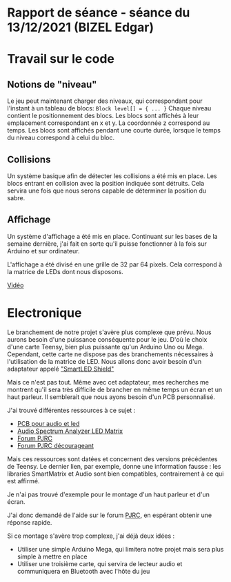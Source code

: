 # Rapport de séance - séance du 13/12/2021 (BIZEL Edgar)

# Travail sur le code

## Notions de "niveau"

Le jeu peut maintenant charger des niveaux, qui correspondant pour l'instant à
un tableau de blocs: `Block level[] = { ... }`
Chaque niveau contient le positionnement des blocs. Les blocs sont affichés à
leur emplacement correspondant en x et y.
La coordonnée z correspond au temps. Les blocs sont affichés pendant une courte
durée, lorsque le temps du niveau correspond à celui du bloc.

## Collisions

Un système basique afin de détecter les collisions a été mis en place. Les
blocs entrant en collision avec la position indiquée sont détruits.
Cela servira une fois que nous serons capable de déterminer la position du sabre.

## Affichage

Un système d'affichage a été mis en place. Continuant sur
les bases de la semaine dernière, j'ai fait en sorte qu'il puisse fonctionner à
la fois sur Arduino et sur ordinateur.

L'affichage a été divisé en une grille de 32 par 64 pixels. Cela correspond à
la matrice de LEDs dont nous disposons.

[Vidéo](res/02_display.mp4)

# Electronique

Le branchement de notre projet s'avère plus complexe que prévu.
Nous aurons besoin d'une puissance conséquente pour le jeu. D'où le choix d'une
carte Teensy, bien plus puissante qu'un Arduino Uno ou Mega.
Cependant, cette carte ne dispose pas des branchements nécessaires à
l'utilisation de la matrice de LED. Nous allons donc avoir besoin d'un
adaptateur appelé ["SmartLED Shield"](https://www.smart-prototyping.com/SmartLED-Shield-for-Teensy-4)

Mais ce n'est pas tout. Même avec cet adaptateur, mes recherches me montrent
qu'il sera très difficile de brancher en même temps un écran et un haut
parleur. Il semblerait que nous ayons besoin d'un PCB personnalisé.

J'ai trouvé différentes ressources à ce sujet :
- [PCB pour audio et led](https://www.youtube.com/watch?v=rc7MXndMVAQ)
- [Audio Spectrum Analyzer LED Matrix](https://www.pjrc.com/audio-spectrum-analyzer-led-matrix/)
- [Forum PJRC](https://forum.pjrc.com/threads/45313-FFT-with-Audio-Shield-and-32x32-RGB-Matrix)
- [Forum PJRC décourageant](https://forum.pjrc.com/threads/26823-Teensy-Audio-Library-Smart-Matrix-Library-not-working)

Mais ces ressources sont datées et concernent des versions précédentes de
Teensy. Le dernier lien, par exemple, donne une information fausse : les
libraries SmartMatrix et Audio sont bien compatibles, contrairement à ce qui est 
affirmé.

Je n'ai pas trouvé d'exemple pour le montage d'un haut parleur et d'un écran.

J'ai donc demandé de l'aide sur le forum
[PJRC](https://forum.pjrc.com/threads/68968-Teensy-4-SmartLED-SD-Speaker-Bluetooth?p=295468#post295468),
en espérant obtenir une réponse rapide.

Si ce montage s'avère trop complexe, j'ai déjà deux idées :
- Utiliser une simple Arduino Mega, qui limitera notre projet mais sera plus
  simple à mettre en place
- Utiliser une troisième carte, qui servira de lecteur audio et communiquera en
  Bluetooth avec l'hôte du jeu
